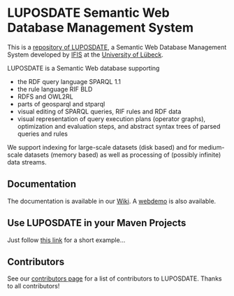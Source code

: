 # LUPOSDATE Semantic Web Database Management System

This is a [repository of LUPOSDATE](https://github.com/luposdate/luposdate), a Semantic Web Database Management System developed by [IFIS](http://www.ifis.uni-luebeck.de/) at the [University of Lübeck](http://www.uni-luebeck.de/).

LUPOSDATE is a Semantic Web database supporting

- the RDF query language SPARQL 1.1
- the rule language RIF BLD
- RDFS and OWL2RL
- parts of geosparql and stparql
- visual editing of SPARQL queries, RIF rules and RDF data
- visual representation of query execution plans (operator graphs), optimization and evaluation steps, and abstract syntax trees of parsed queries and rules

We support indexing for large-scale datasets (disk based) and for medium-scale datasets (memory based) as well as processing of (possibly infinite) data streams.

## Documentation
The documentation is available in our [Wiki](https://github.com/luposdate/luposdate/wiki).
A [webdemo](http://www.ifis.uni-luebeck.de/index.php?id=luposdate-demo&L=1) is also available.

## Use LUPOSDATE in your Maven Projects

Just follow [this link](https://github.com/luposdate/luposdate/wiki/Luposdate-in-maven-projects) for a short example...

## Contributors
See our [contributors page](https://github.com/luposdate/luposdate/wiki/Contributors) for a list of contributors to LUPOSDATE. Thanks to all contributors!
